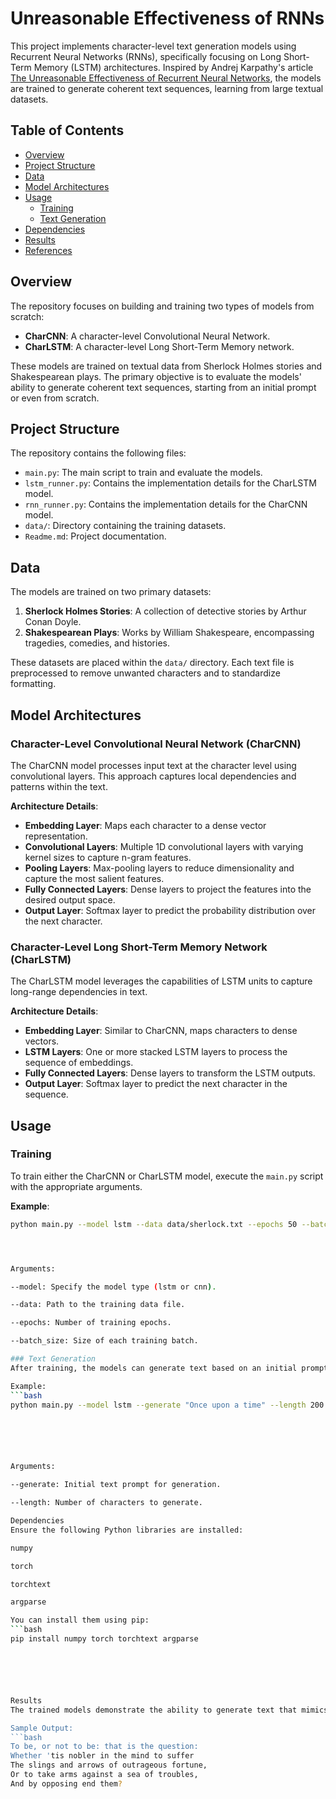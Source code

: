 # Unreasonable Effectiveness of RNNs

This project implements character-level text generation models using Recurrent Neural Networks (RNNs), specifically focusing on Long Short-Term Memory (LSTM) architectures. Inspired by Andrej Karpathy's article [The Unreasonable Effectiveness of Recurrent Neural Networks](https://karpathy.github.io/2015/05/21/rnn-effectiveness/), the models are trained to generate coherent text sequences, learning from large textual datasets.

## Table of Contents

- [Overview](#overview)
- [Project Structure](#project-structure)
- [Data](#data)
- [Model Architectures](#model-architectures)
- [Usage](#usage)
  - [Training](#training)
  - [Text Generation](#text-generation)
- [Dependencies](#dependencies)
- [Results](#results)
- [References](#references)

## Overview

The repository focuses on building and training two types of models from scratch:

- **CharCNN**: A character-level Convolutional Neural Network.
- **CharLSTM**: A character-level Long Short-Term Memory network.

These models are trained on textual data from Sherlock Holmes stories and Shakespearean plays. The primary objective is to evaluate the models' ability to generate coherent text sequences, starting from an initial prompt or even from scratch.

## Project Structure

The repository contains the following files:

- `main.py`: The main script to train and evaluate the models.
- `lstm_runner.py`: Contains the implementation details for the CharLSTM model.
- `rnn_runner.py`: Contains the implementation details for the CharCNN model.
- `data/`: Directory containing the training datasets.
- `Readme.md`: Project documentation.

## Data

The models are trained on two primary datasets:

1. **Sherlock Holmes Stories**: A collection of detective stories by Arthur Conan Doyle.
2. **Shakespearean Plays**: Works by William Shakespeare, encompassing tragedies, comedies, and histories.

These datasets are placed within the `data/` directory. Each text file is preprocessed to remove unwanted characters and to standardize formatting.

## Model Architectures

### Character-Level Convolutional Neural Network (CharCNN)

The CharCNN model processes input text at the character level using convolutional layers. This approach captures local dependencies and patterns within the text.

**Architecture Details**:

- **Embedding Layer**: Maps each character to a dense vector representation.
- **Convolutional Layers**: Multiple 1D convolutional layers with varying kernel sizes to capture n-gram features.
- **Pooling Layers**: Max-pooling layers to reduce dimensionality and capture the most salient features.
- **Fully Connected Layers**: Dense layers to project the features into the desired output space.
- **Output Layer**: Softmax layer to predict the probability distribution over the next character.

### Character-Level Long Short-Term Memory Network (CharLSTM)

The CharLSTM model leverages the capabilities of LSTM units to capture long-range dependencies in text.

**Architecture Details**:

- **Embedding Layer**: Similar to CharCNN, maps characters to dense vectors.
- **LSTM Layers**: One or more stacked LSTM layers to process the sequence of embeddings.
- **Fully Connected Layers**: Dense layers to transform the LSTM outputs.
- **Output Layer**: Softmax layer to predict the next character in the sequence.

## Usage

### Training

To train either the CharCNN or CharLSTM model, execute the `main.py` script with the appropriate arguments.

**Example**:

  ```bash
  python main.py --model lstm --data data/sherlock.txt --epochs 50 --batch_size 64




Arguments:

--model: Specify the model type (lstm or cnn).

--data: Path to the training data file.

--epochs: Number of training epochs.

--batch_size: Size of each training batch.

### Text Generation
After training, the models can generate text based on an initial prompt. Use the main.py script with the --generate flag.

Example:
  ```bash
  python main.py --model lstm --generate "Once upon a time" --length 200






Arguments:

--generate: Initial text prompt for generation.

--length: Number of characters to generate.

Dependencies
Ensure the following Python libraries are installed:

numpy

torch

torchtext

argparse

You can install them using pip:
  ```bash
  pip install numpy torch torchtext argparse






Results
The trained models demonstrate the ability to generate text that mimics the style and structure of the training data. For instance, after training on Shakespearean plays, the CharLSTM model can produce outputs resembling Shakespeare's writing style, complete with archaic language and iambic pentameter.

Sample Output:
  ```bash
  To be, or not to be: that is the question:
  Whether 'tis nobler in the mind to suffer
  The slings and arrows of outrageous fortune,
  Or to take arms against a sea of troubles,
  And by opposing end them?

